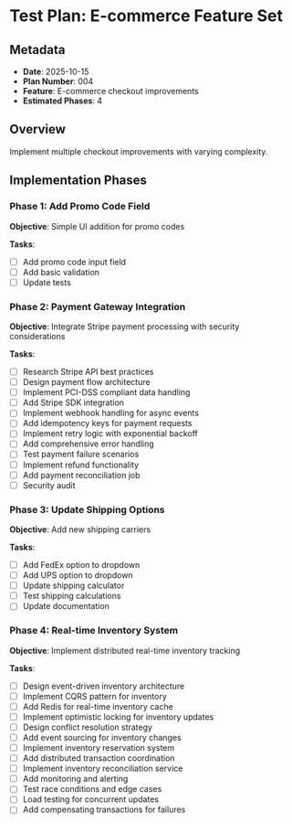 # Test Plan: E-commerce Feature Set

## Metadata
- **Date**: 2025-10-15
- **Plan Number**: 004
- **Feature**: E-commerce checkout improvements
- **Estimated Phases**: 4

## Overview

Implement multiple checkout improvements with varying complexity.

## Implementation Phases

### Phase 1: Add Promo Code Field

**Objective**: Simple UI addition for promo codes

**Tasks**:
- [ ] Add promo code input field
- [ ] Add basic validation
- [ ] Update tests

### Phase 2: Payment Gateway Integration

**Objective**: Integrate Stripe payment processing with security considerations

**Tasks**:
- [ ] Research Stripe API best practices
- [ ] Design payment flow architecture
- [ ] Implement PCI-DSS compliant data handling
- [ ] Add Stripe SDK integration
- [ ] Implement webhook handling for async events
- [ ] Add idempotency keys for payment requests
- [ ] Implement retry logic with exponential backoff
- [ ] Add comprehensive error handling
- [ ] Test payment failure scenarios
- [ ] Implement refund functionality
- [ ] Add payment reconciliation job
- [ ] Security audit

### Phase 3: Update Shipping Options

**Objective**: Add new shipping carriers

**Tasks**:
- [ ] Add FedEx option to dropdown
- [ ] Add UPS option to dropdown
- [ ] Update shipping calculator
- [ ] Test shipping calculations
- [ ] Update documentation

### Phase 4: Real-time Inventory System

**Objective**: Implement distributed real-time inventory tracking

**Tasks**:
- [ ] Design event-driven inventory architecture
- [ ] Implement CQRS pattern for inventory
- [ ] Add Redis for real-time inventory cache
- [ ] Implement optimistic locking for inventory updates
- [ ] Design conflict resolution strategy
- [ ] Add event sourcing for inventory changes
- [ ] Implement inventory reservation system
- [ ] Add distributed transaction coordination
- [ ] Implement inventory reconciliation service
- [ ] Add monitoring and alerting
- [ ] Test race conditions and edge cases
- [ ] Load testing for concurrent updates
- [ ] Add compensating transactions for failures
